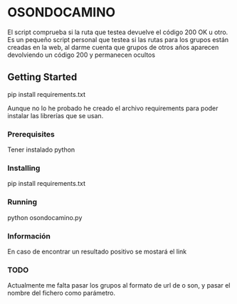 # OSONDOCAMINO

El script comprueba si la ruta que testea devuelve el código 200 OK u otro. Es un pequeño script personal que testea si las rutas para los grupos están creadas en la web, al darme cuenta que grupos de otros años aparecen devolviendo un código 200 y permanecen ocultos

## Getting Started

pip install requirements.txt

Aunque no lo he probado he creado el archivo requirements para poder instalar las librerías que se usan.

### Prerequisites

Tener instalado python

### Installing

pip install requirements.txt

### Running

python osondocamino.py

### Información

En caso de encontrar un resultado positivo se mostará el link

### TODO

Actualmente me falta pasar los grupos al formato de url de o son, y pasar el nombre del fichero como parámetro.
